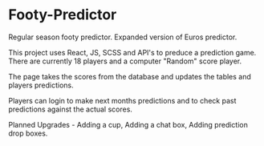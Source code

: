 # Footy-Predictor
Regular season footy predictor. Expanded version of Euros predictor. 


This project uses React, JS, SCSS and API's to preduce a prediction game. There are currently 18 players and a computer "Random" score player. 

The page takes the scores from the database and updates the tables and players predictions. 

Players can login to make next months predictions and to check past predictions against the actual scores. 

Planned Upgrades - Adding a cup, Adding a chat box, Adding prediction drop boxes. 
